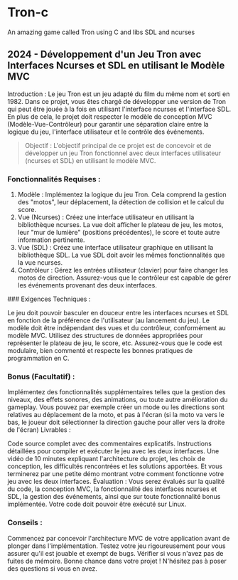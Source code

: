 # Tron-c
An amazing game called Tron using C and libs SDL and ncurses



## 2024 - Développement d'un Jeu Tron avec Interfaces Ncurses et SDL en utilisant le Modèle MVC
Introduction : Le jeu Tron est un jeu adapté du film du même nom et sorti en 1982. Dans ce projet, vous êtes chargé de développer une version de Tron qui peut être jouée à la fois en utilisant l'interface ncurses et l'interface SDL. En plus de cela, le projet doit respecter le modèle de conception MVC (Modèle-Vue-Contrôleur) pour garantir une séparation claire entre la logique du jeu, l'interface utilisateur et le contrôle des événements.

> Objectif : L'objectif principal de ce projet est de concevoir et de développer un jeu Tron fonctionnel avec deux interfaces utilisateur (ncurses et SDL) en utilisant le modèle MVC.

### Fonctionnalités Requises :

1. Modèle : Implémentez la logique du jeu Tron. Cela comprend la gestion des "motos", leur déplacement, la détection de collision et le calcul du score.
2. Vue (Ncurses) : Créez une interface utilisateur en utilisant la bibliothèque ncurses. La vue doit afficher le plateau de jeu, les motos, leur "mur de lumière" (positions précédentes), le score et toute autre information pertinente.
3. Vue (SDL) : Créez une interface utilisateur graphique en utilisant la bibliothèque SDL. La vue SDL doit avoir les mêmes fonctionnalités que la vue ncurses.
4. Contrôleur : Gérez les entrées utilisateur (clavier) pour faire changer les motos de direction. Assurez-vous que le contrôleur est capable de gérer les événements provenant des deux interfaces.


### Exigences Techniques :

Le jeu doit pouvoir basculer en douceur entre les interfaces ncurses et SDL en fonction de la préférence de l'utilisateur (au lancement du jeu).
Le modèle doit être indépendant des vues et du contrôleur, conformément au modèle MVC.
Utilisez des structures de données appropriées pour représenter le plateau de jeu, le score, etc.
Assurez-vous que le code est modulaire, bien commenté et respecte les bonnes pratiques de programmation en C.


### Bonus (Facultatif) :

Implémentez des fonctionnalités supplémentaires telles que la gestion des niveaux, des effets sonores, des animations, ou toute autre amélioration du gameplay. Vous pouvez par exemple créer un mode ou les directions sont relatives au déplacement de la moto, et pas à l'écran (si la moto va vers le bas, le joueur doit sélectionner la direction gauche pour aller vers la droite de l'écran)
Livrables :

Code source complet avec des commentaires explicatifs.
Instructions détaillées pour compiler et exécuter le jeu avec les deux interfaces.
Une vidéo de 10 minutes expliquant l'architecture du projet, les choix de conception, les difficultés rencontrées et les solutions apportées. Et vous terminerez par une petite démo montrant votre comment fonctionne votre jeu avec les deux interfaces.
Évaluation : Vous serez évalués sur la qualité du code, la conception MVC, la fonctionnalité des interfaces ncurses et SDL, la gestion des événements, ainsi que sur toute fonctionnalité bonus implémentée. Votre code doit pouvoir être exécuté sur Linux.

### Conseils :

Commencez par concevoir l'architecture MVC de votre application avant de plonger dans l'implémentation.
Testez votre jeu rigoureusement pour vous assurer qu'il est jouable et exempt de bugs. Vérifier si vous n'avez pas de fuites de mémoire.
Bonne chance dans votre projet ! N'hésitez pas à poser des questions si vous en avez.
```
